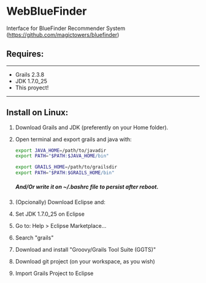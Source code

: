 WebBlueFinder
=============

Interface for BlueFinder Recommender System (https://github.com/magictowers/bluefinder)


Requires:
--------

----

- Grails 2.3.8
- JDK 1.7.0_25
- This proyect!

-----------


Install on Linux:
----------------


1. Download Grails and JDK (preferently on your Home folder).

2. Open terminal and export grails and java with:

    ```sh
    export JAVA_HOME=/path/to/javadir
    export PATH="$PATH:$JAVA_HOME/bin"
    
    export GRAILS_HOME=/path/to/grailsdir
    export PATH="$PATH:$GRAILS_HOME/bin"
    ```
    ##### And/Or write it on ~/.bashrc file to persist after reboot.

3. (Opcionally) Download Eclipse and:

  1. Set JDK 1.7.0_25 on Eclipse </br>
  2. Go to: Help > Eclipse Marketplace... </br>
  3. Search "grails" </br>
  4. Download and install "Groovy/Grails Tool Suite (GGTS)" </br>
  5. Download git project (on your workspace, as you wish) </br>
  6. Import Grails Project to Eclipse </br>



